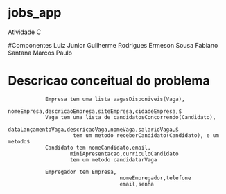 
# jobs_app
Atividade C


#Componentes 
	Luiz Junior
	Guilherme Rodrigues
	Ermeson Sousa 
	Fabiano Santana
	Marcos Paulo
  
# Descricao conceitual do  problema



                Empresa tem uma lista vagasDisponiveis(Vaga),
                        nomeEmpresa,descricaoEmpresa,siteEmpresa,cidadeEmpresa,$
                Vaga tem uma lista de candidatosConcorrendo(Candidato),
                         dataLançamentoVaga,descricaoVaga,nomeVaga,salarioVaga,$
                         tem um metodo receberCandidato(Candidato), e um metodo$
                Candidato tem nomeCandidato,email,
                        miniApresentacao,curriculoCandidato
                        tem um metodo candidatarVaga

                Empregador tem Empresa,
                                       	nomeEmpregador,telefone
                                        email,senha

